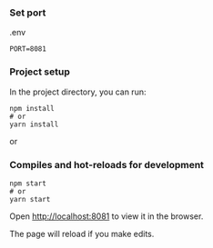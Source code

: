 ### Set port
.env
```
PORT=8081
```
### Project setup
In the project directory, you can run:
```
npm install
# or
yarn install
```
or
### Compiles and hot-reloads for development
```
npm start
# or
yarn start
```

Open [http://localhost:8081](http://localhost:8081) to view it in the browser.

The page will reload if you make edits.